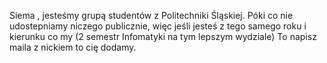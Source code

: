 Siema , jesteśmy grupą studentów z Politechniki Śląskiej. Póki co nie udostepniamy niczego publicznie, więc jeśli jesteś z tego samego roku i kierunku co my (2 semestr Infomatyki na tym lepszym wydziale) To napisz maila z nickiem to cię dodamy.
<!--

**Here are some ideas to get you started:**

🙋‍♀️ A short introduction - what is your organization all about?
🌈 Contribution guidelines - how can the community get involved?
👩‍💻 Useful resources - where can the community find your docs? Is there anything else the community should know?
🍿 Fun facts - what does your team eat for breakfast?
🧙 Remember, you can do mighty things with the power of [Markdown](https://docs.github.com/github/writing-on-github/getting-started-with-writing-and-formatting-on-github/basic-writing-and-formatting-syntax)
-->

